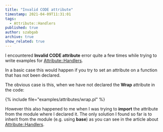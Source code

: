 ```yaml
---
title: "Invalid CODE attribute"
timestamp: 2021-04-09T11:31:01
tags:
  - Attribute::Handlers
published: true
author: szabgab
archive: true
show_related: true
---
```



I encountered **Invalid CODE attribute** error quite a few times while trying to write examples for [Attribute::Handlers](/attribute-handlers).


In a basic case this would happen if you try to set an attribute on a function that has not been declared.

The obvious case is this, when we have not declared the **Wrap** attribute in the code:

{% include file="examples/attributes/wrap.pl" %}

However this also happened to me when I was trying to **import** the attribute from the module where I declared it.
The only solution I found so far is to inherit from the module (e.g. using **base**) as you can see in the
article about [Attribute::Handlers](/attribute-handlers).
